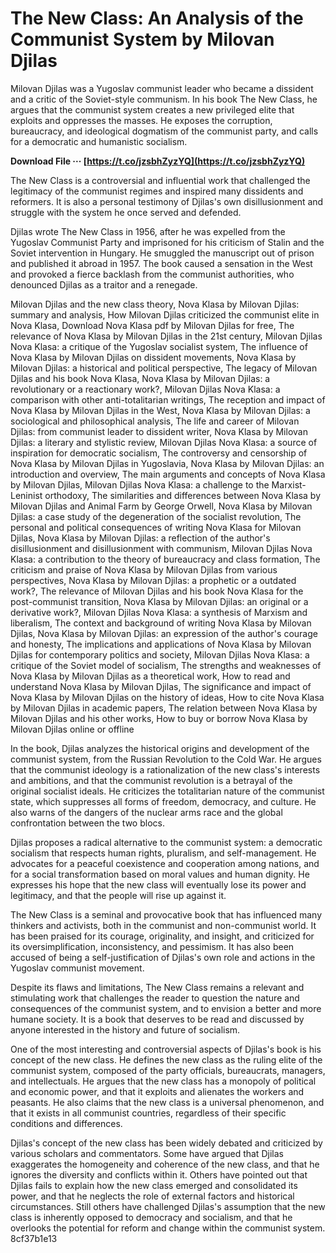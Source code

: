 # The New Class: An Analysis of the Communist System by Milovan Djilas
 
Milovan Djilas was a Yugoslav communist leader who became a dissident and a critic of the Soviet-style communism. In his book The New Class, he argues that the communist system creates a new privileged elite that exploits and oppresses the masses. He exposes the corruption, bureaucracy, and ideological dogmatism of the communist party, and calls for a democratic and humanistic socialism.
 
**Download File ··· [https://t.co/jzsbhZyzYQ](https://t.co/jzsbhZyzYQ)**


 
The New Class is a controversial and influential work that challenged the legitimacy of the communist regimes and inspired many dissidents and reformers. It is also a personal testimony of Djilas's own disillusionment and struggle with the system he once served and defended.

Djilas wrote The New Class in 1956, after he was expelled from the Yugoslav Communist Party and imprisoned for his criticism of Stalin and the Soviet intervention in Hungary. He smuggled the manuscript out of prison and published it abroad in 1957. The book caused a sensation in the West and provoked a fierce backlash from the communist authorities, who denounced Djilas as a traitor and a renegade.
 
Milovan Djilas and the new class theory,  Nova Klasa by Milovan Djilas: summary and analysis,  How Milovan Djilas criticized the communist elite in Nova Klasa,  Download Nova Klasa pdf by Milovan Djilas for free,  The relevance of Nova Klasa by Milovan Djilas in the 21st century,  Milovan Djilas Nova Klasa: a critique of the Yugoslav socialist system,  The influence of Nova Klasa by Milovan Djilas on dissident movements,  Nova Klasa by Milovan Djilas: a historical and political perspective,  The legacy of Milovan Djilas and his book Nova Klasa,  Nova Klasa by Milovan Djilas: a revolutionary or a reactionary work?,  Milovan Djilas Nova Klasa: a comparison with other anti-totalitarian writings,  The reception and impact of Nova Klasa by Milovan Djilas in the West,  Nova Klasa by Milovan Djilas: a sociological and philosophical analysis,  The life and career of Milovan Djilas: from communist leader to dissident writer,  Nova Klasa by Milovan Djilas: a literary and stylistic review,  Milovan Djilas Nova Klasa: a source of inspiration for democratic socialism,  The controversy and censorship of Nova Klasa by Milovan Djilas in Yugoslavia,  Nova Klasa by Milovan Djilas: an introduction and overview,  The main arguments and concepts of Nova Klasa by Milovan Djilas,  Milovan Djilas Nova Klasa: a challenge to the Marxist-Leninist orthodoxy,  The similarities and differences between Nova Klasa by Milovan Djilas and Animal Farm by George Orwell,  Nova Klasa by Milovan Djilas: a case study of the degeneration of the socialist revolution,  The personal and political consequences of writing Nova Klasa for Milovan Djilas,  Nova Klasa by Milovan Djilas: a reflection of the author's disillusionment and disillusionment with communism,  Milovan Djilas Nova Klasa: a contribution to the theory of bureaucracy and class formation,  The criticism and praise of Nova Klasa by Milovan Djilas from various perspectives,  Nova Klasa by Milovan Djilas: a prophetic or a outdated work?,  The relevance of Milovan Djilas and his book Nova Klasa for the post-communist transition,  Nova Klasa by Milovan Djilas: an original or a derivative work?,  Milovan Djilas Nova Klasa: a synthesis of Marxism and liberalism,  The context and background of writing Nova Klasa by Milovan Djilas,  Nova Klasa by Milovan Djilas: an expression of the author's courage and honesty,  The implications and applications of Nova Klasa by Milovan Djilas for contemporary politics and society,  Milovan Djilas Nova Klasa: a critique of the Soviet model of socialism,  The strengths and weaknesses of Nova Klasa by Milovan Djilas as a theoretical work,  How to read and understand Nova Klasa by Milovan Djilas,  The significance and impact of Nova Klasa by Milovan Djilas on the history of ideas,  How to cite Nova Klasa by Milovan Djilas in academic papers,  The relation between Nova Klasa by Milovan Djilas and his other works,  How to buy or borrow Nova Klasa by Milovan Djilas online or offline
 
In the book, Djilas analyzes the historical origins and development of the communist system, from the Russian Revolution to the Cold War. He argues that the communist ideology is a rationalization of the new class's interests and ambitions, and that the communist revolution is a betrayal of the original socialist ideals. He criticizes the totalitarian nature of the communist state, which suppresses all forms of freedom, democracy, and culture. He also warns of the dangers of the nuclear arms race and the global confrontation between the two blocs.
 
Djilas proposes a radical alternative to the communist system: a democratic socialism that respects human rights, pluralism, and self-management. He advocates for a peaceful coexistence and cooperation among nations, and for a social transformation based on moral values and human dignity. He expresses his hope that the new class will eventually lose its power and legitimacy, and that the people will rise up against it.

The New Class is a seminal and provocative book that has influenced many thinkers and activists, both in the communist and non-communist world. It has been praised for its courage, originality, and insight, and criticized for its oversimplification, inconsistency, and pessimism. It has also been accused of being a self-justification of Djilas's own role and actions in the Yugoslav communist movement.
 
Despite its flaws and limitations, The New Class remains a relevant and stimulating work that challenges the reader to question the nature and consequences of the communist system, and to envision a better and more humane society. It is a book that deserves to be read and discussed by anyone interested in the history and future of socialism.

One of the most interesting and controversial aspects of Djilas's book is his concept of the new class. He defines the new class as the ruling elite of the communist system, composed of the party officials, bureaucrats, managers, and intellectuals. He argues that the new class has a monopoly of political and economic power, and that it exploits and alienates the workers and peasants. He also claims that the new class is a universal phenomenon, and that it exists in all communist countries, regardless of their specific conditions and differences.
 
Djilas's concept of the new class has been widely debated and criticized by various scholars and commentators. Some have argued that Djilas exaggerates the homogeneity and coherence of the new class, and that he ignores the diversity and conflicts within it. Others have pointed out that Djilas fails to explain how the new class emerged and consolidated its power, and that he neglects the role of external factors and historical circumstances. Still others have challenged Djilas's assumption that the new class is inherently opposed to democracy and socialism, and that he overlooks the potential for reform and change within the communist system.
 8cf37b1e13
 
